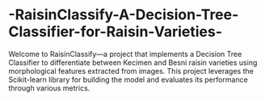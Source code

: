 # -RaisinClassify-A-Decision-Tree-Classifier-for-Raisin-Varieties-
Welcome to RaisinClassify—a project that implements a Decision Tree Classifier to differentiate between Kecimen and Besni raisin varieties using morphological features extracted from images. This project leverages the Scikit-learn library for building the model and evaluates its performance through various metrics.
